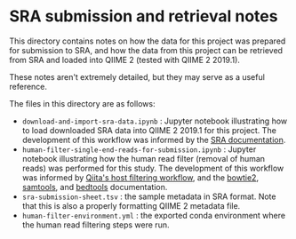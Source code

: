 # SRA submission and retrieval notes

This directory contains notes on how the data for this project was prepared for submission to SRA, and how the data from this project can be retrieved from SRA and loaded into QIIME 2 (tested with QIIME 2 2019.1).

These notes aren't extremely detailed, but they may serve as a useful reference.

The files in this directory are as follows:

- `download-and-import-sra-data.ipynb` : Jupyter notebook illustrating how to load downloaded SRA data into QIIME 2 2019.1 for this project. The development of this workflow was informed by the [SRA documentation](https://www.ncbi.nlm.nih.gov/sra/docs/sradownload/).
- `human-filter-single-end-reads-for-submission.ipynb` : Jupyter notebook illustrating how the human read filter (removal of human reads) was performed for this study. The development of this workflow was informed by [Qiita's host filtering workflow](https://github.com/qiita-spots/qp-shogun/blob/c1f3183c8003c809a8b7fd3cf2bdc082233c372d/notebooks/host_filtering.rst), and the [bowtie2](http://bowtie-bio.sourceforge.net/bowtie2/index.shtml), [samtools](http://samtools.sourceforge.net/), and [bedtools](https://bedtools.readthedocs.io/en/latest/) documentation.
- `sra-submission-sheet.tsv` : the sample metadata in SRA format. Note that this is also a properly formatting QIIME 2 metadata file.
- `human-filter-environment.yml` : the exported conda environment where the human read filtering steps were run.

